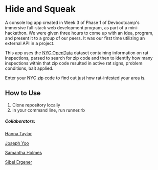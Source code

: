 # Hide and Squeak

A console log app created in Week 3 of Phase 1 of Devbootcamp's immersive full-stack web development program, as part of a mini-hackathon. We were given three hours to come up with an idea, program, and present it to a group of our peers. It was our first time utilizing an external API in a project.

This app uses the [NYC OpenData](https://data.cityofnewyork.us/Health/Rodent-Inspection/p937-wjvj) dataset containing information on rat inspections, parsed to search for zip code and then to identify how many inspections within that zip code resulted in active rat signs, problem conditions, bait applied.

Enter your NYC zip code to find out just how rat-infested your area is.

## How to Use
1. Clone repository locally
2. In your command line, run runner.rb


##### Collaborators:
[Hanna Taylor](https://github.com/hannataylor)

[Joseph Yoo](https://github.com/notjoeyoo)

[Samantha Holmes](https://github.com/samanthavholmes)

[Sibel Ergener](https://github.com/sergener)
